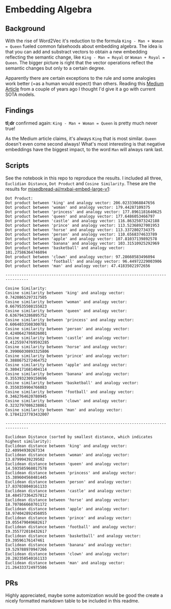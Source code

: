 # Embedding Algebra

## Background 
With the rise of Word2Vec it's reduction to the formula `King - Man + Woman = Queen` fueled common falsehoods about embedding algebra.
The idea is that you can add and substract vectors to obtain a new embedding reflecting the semantic change, like `King - Man = Royal` or `Woman + Royal = Queen`. The bigger picture is right that the vector operations reflect the semantic changes but only to a certain degree. 

Apparently there are certain exceptions to the rule and some analogies work better (=as a human would expect) than others. 
Reading this [Medium Article](https://blog.esciencecenter.nl/king-man-woman-king-9a7fd2935a85) from a couple of years ago I thought I'd give it a go with current SOTA models.

## Findings 
**tl;dr** confirmed again: `King - Man + Woman = Queen` is pretty much never true!

As the Medium article claims, it's always `King` that is most similar. `Queen` doesn't even come second always! 
What's most interesting is that negative embeddings have the biggest impact, to the word `Man` will always rank last. 

## Scripts
See the notebook in this repo to reproduce the results. I included all three, `Euclidian Distance`, `Dot Product` and `Cosine Similarity`. These are the results for [mixedbread-ai/mxbai-embed-large-v1](https://huggingface.co/mixedbread-ai/mxbai-embed-large-v1):

```
Dot Product:
Dot product between 'king' and analogy vector: 206.02333068847656
Dot product between 'woman' and analogy vector: 179.44287109375
Dot product between 'princess' and analogy vector: 177.8961181640625
Dot product between 'queen' and analogy vector: 177.6486053466797
Dot product between 'castle' and analogy vector: 116.86325073242188
Dot product between 'prince' and analogy vector: 113.52368927001953
Dot product between 'horse' and analogy vector: 113.3372802734375
Dot product between 'person' and analogy vector: 110.6568374633789
Dot product between 'apple' and analogy vector: 107.81037139892578
Dot product between 'banana' and analogy vector: 103.31510925292969
Dot product between 'basketball' and analogy vector: 101.27586364746094
Dot product between 'clown' and analogy vector: 97.28660583496094
Dot product between 'football' and analogy vector: 96.44972229003906
Dot product between 'man' and analogy vector: 47.41835021972656

--------------------------------------------------------------------------------

Cosine Similarity:
Cosine similarity between 'king' and analogy vector: 0.7420865297317505
Cosine similarity between 'woman' and analogy vector: 0.6679535508155823
Cosine similarity between 'queen' and analogy vector: 0.6367943286895752
Cosine similarity between 'princess' and analogy vector: 0.6064033508300781
Cosine similarity between 'person' and analogy vector: 0.4240642786026001
Cosine similarity between 'castle' and analogy vector: 0.41255974769592285
Cosine similarity between 'horse' and analogy vector: 0.39906030893325806
Cosine similarity between 'prince' and analogy vector: 0.3888675272464752
Cosine similarity between 'apple' and analogy vector: 0.3804171681404114
Cosine similarity between 'banana' and analogy vector: 0.3553932309150696
Cosine similarity between 'basketball' and analogy vector: 0.3550359904766083
Cosine similarity between 'football' and analogy vector: 0.3462764620780945
Cosine similarity between 'clown' and analogy vector: 0.3232797086238861
Cosine similarity between 'man' and analogy vector: 0.17841237783432007

--------------------------------------------------------------------------------

Euclidean Distance (sorted by smallest distance, which indicates highest similarity):
Euclidean distance between 'king' and analogy vector: 12.40994930267334
Euclidean distance between 'woman' and analogy vector: 13.87999439239502
Euclidean distance between 'queen' and analogy vector: 14.593585968017578
Euclidean distance between 'princess' and analogy vector: 15.389604568481445
Euclidean distance between 'person' and analogy vector: 17.837038040161133
Euclidean distance between 'castle' and analogy vector: 18.484573364257812
Euclidean distance between 'horse' and analogy vector: 18.707866668701172
Euclidean distance between 'apple' and analogy vector: 18.974042892456055
Euclidean distance between 'prince' and analogy vector: 19.055479049682617
Euclidean distance between 'football' and analogy vector: 19.355772018432617
Euclidean distance between 'basketball' and analogy vector: 19.39596176147461
Euclidean distance between 'banana' and analogy vector: 19.529788970947266
Euclidean distance between 'clown' and analogy vector: 20.282350540161133
Euclidean distance between 'man' and analogy vector: 21.264333724975586
```

## PRs
Highly appreciated, maybe some automization would be good the create a nicely formatted markdown table to be included in this readme.




